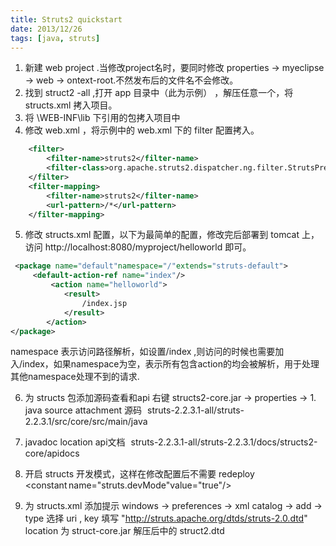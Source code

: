 ```yaml
---
title: Struts2 quickstart
date: 2013/12/26
tags: [java, struts]
---
```


1. 新建 web project .当修改project名时，要同时修改 properties -> myeclipse -> web -> ontext-root.不然发布后的文件名不会修改。 
2. 找到 struct2 -all ,打开 app 目录中（此为示例） ，解压任意一个，将 structs.xml 拷入项目。 
3. 将 \WEB-INF\lib 下引用的包拷入项目中  
4. 修改 web.xml ，将示例中的 web.xml 下的 filter 配置拷入。

```xml
    <filter> 
        <filter-name>struts2</filter-name> 
        <filter-class>org.apache.struts2.dispatcher.ng.filter.StrutsPrepareAndExecuteFilter</filter-        class> 
    </filter> 
    <filter-mapping> 
        <filter-name>struts2</filter-name> 
        <url-pattern>/*</url-pattern> 
    </filter-mapping>  
```

5. 修改 structs.xml 配置，以下为最简单的配置，修改完后部署到 tomcat 上，访问 http://localhost:8080/myproject/helloworld 即可。 

```xml
 <package name="default"namespace="/"extends="struts-default"> 
     <default-action-ref name="index"/> 
         <action name="helloworld"> 
            <result> 
                /index.jsp 
            </result> 
        </action> 
</package>
```

namespace 表示访问路径解析，如设置/index ,则访问的时候也需要加入/index，如果namespace为空，表示所有包含action的均会被解析，用于处理其他namespace处理不到的请求. 
 
6. 为 structs 包添加源码查看和api 
 右键 structs2-core.jar -> properties -> 1. java source attachment 源码   struts-2.2.3.1-all/struts-2.2.3.1/src/core/src/main/java  
2. javadoc location api文档   struts-2.2.3.1-all/struts-2.2.3.1/docs/structs2-core/apidocs 
 
7. 开启 structs 开发模式，这样在修改配置后不需要 redeploy <constant name="struts.devMode"value="true"/>  
 
8. 为 structs.xml 添加提示 
 windows -> preferences -> xml catalog -> add -> type 选择 uri , key 填写 "http://struts.apache.org/dtds/struts-2.0.dtd"  
location 为 struct-core.jar 解压后中的 struct2.dtd 
